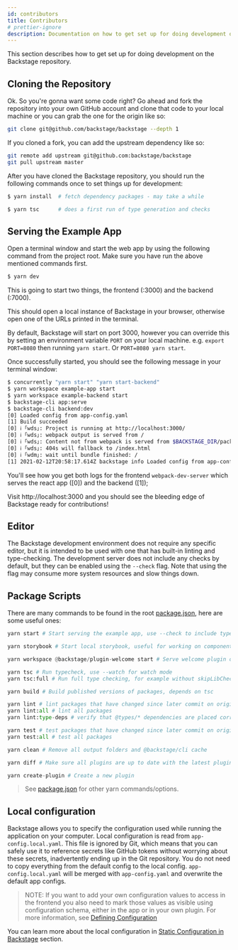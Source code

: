 ```yaml
---
id: contributors
title: Contributors
# prettier-ignore
description: Documentation on how to get set up for doing development on the Backstage repository
---
```


This section describes how to get set up for doing development on the Backstage
repository.

## Cloning the Repository

Ok. So you're gonna want some code right? Go ahead and fork the repository into
your own GitHub account and clone that code to your local machine or you can
grab the one for the origin like so:

```bash
git clone git@github.com/backstage/backstage --depth 1
```

If you cloned a fork, you can add the upstream dependency like so:

```bash
git remote add upstream git@github.com:backstage/backstage
git pull upstream master
```

After you have cloned the Backstage repository, you should run the following
commands once to set things up for development:

```bash
$ yarn install  # fetch dependency packages - may take a while

$ yarn tsc      # does a first run of type generation and checks
```

## Serving the Example App

Open a terminal window and start the web app by using the following command from
the project root. Make sure you have run the above mentioned commands first.

```bash
$ yarn dev
```

This is going to start two things, the frontend (:3000) and the backend (:7000).

This should open a local instance of Backstage in your browser, otherwise open
one of the URLs printed in the terminal.

By default, Backstage will start on port 3000, however you can override this by
setting an environment variable `PORT` on your local machine. e.g.
`export PORT=8080` then running `yarn start`. Or `PORT=8080 yarn start`.

Once successfully started, you should see the following message in your terminal
window:

```sh
$ concurrently "yarn start" "yarn start-backend"
$ yarn workspace example-app start
$ yarn workspace example-backend start
$ backstage-cli app:serve
$ backstage-cli backend:dev
[0] Loaded config from app-config.yaml
[1] Build succeeded
[0] ℹ ｢wds｣: Project is running at http://localhost:3000/
[0] ℹ ｢wds｣: webpack output is served from /
[0] ℹ ｢wds｣: Content not from webpack is served from $BACKSTAGE_DIR/packages/app/public
[0] ℹ ｢wds｣: 404s will fallback to /index.html
[0] ℹ ｢wdm｣: wait until bundle finished: /
[1] 2021-02-12T20:58:17.614Z backstage info Loaded config from app-config.yaml
```

You'll see how you get both logs for the frontend `webpack-dev-server` which
serves the react app ([0]) and the backend ([1]);

Visit http://localhost:3000 and you should see the bleeding edge of Backstage
ready for contributions!

## Editor

The Backstage development environment does not require any specific editor, but
it is intended to be used with one that has built-in linting and type-checking.
The development server does not include any checks by default, but they can be
enabled using the `--check` flag. Note that using the flag may consume more
system resources and slow things down.

## Package Scripts

There are many commands to be found in the root
[package.json](https://github.com/backstage/backstage/blob/master/package.json),
here are some useful ones:

```python
yarn start # Start serving the example app, use --check to include type checks and linting

yarn storybook # Start local storybook, useful for working on components in @backstage/core

yarn workspace @backstage/plugin-welcome start # Serve welcome plugin only, also supports --check

yarn tsc # Run typecheck, use --watch for watch mode
yarn tsc:full # Run full type checking, for example without skipLibCheck, use in CI

yarn build # Build published versions of packages, depends on tsc

yarn lint # lint packages that have changed since later commit on origin/master
yarn lint:all # lint all packages
yarn lint:type-deps # verify that @types/* dependencies are placed correctly in packages

yarn test # test packages that have changed since later commit on origin/master
yarn test:all # test all packages

yarn clean # Remove all output folders and @backstage/cli cache

yarn diff # Make sure all plugins are up to date with the latest plugin template

yarn create-plugin # Create a new plugin
```

> See
> [package.json](https://github.com/backstage/backstage/blob/master/package.json)
> for other yarn commands/options.

## Local configuration

Backstage allows you to specify the configuration used while running the
application on your computer. Local configuration is read from
`app-config.local.yaml`. This file is ignored by Git, which means that you can
safely use it to reference secrets like GitHub tokens without worrying about
these secrets, inadvertently ending up in the Git repository. You do not need to
copy everything from the default config to the local config.
`app-config.local.yaml` will be merged with `app-config.yaml` and overwrite the
default app configs.

> NOTE: If you want to add your own configuration values to access in the
> frontend you also need to mark those values as visible using configuration
> schema, either in the app or in your own plugin. For more information, see
> [Defining Configuration](../conf/defining.md)

You can learn more about the local configuration in
[Static Configuration in Backstage](../conf/) section.
